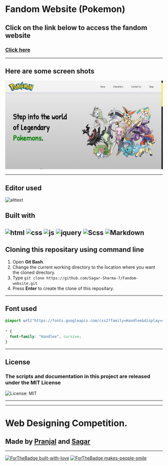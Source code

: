 # Fandom Website (Pokemon)
## Click on the link below to access the fandom website
### [Click here](https://sagar-sharma-7.github.io/Fandom-website/)
----------


## Here are some screen shots
<p align="center">
  <img src="public/img/result.png" title="result">
</p>

----------


## Editor used 
![alttext](https://img.shields.io/badge/Visual_Studio_Code-0078D4?style=for-the-badge&logo=visual%20studio%20code&logoColor=white)

## Built with 
 ![html](https://img.shields.io/badge/HTML5-E34F26?style=for-the-badge&logo=html5&logoColor=white)
 ![css](https://img.shields.io/badge/CSS3-1572B6?style=for-the-badge&logo=css3&logoColor=white)
 ![js](https://img.shields.io/badge/Javascript-323330?style=for-the-badge&logo=javascript&logoColor=F7DF1E)
 ![jquery](https://img.shields.io/badge/jQuery-0769AD?style=for-the-badge&logo=jquery&logoColor=white)
 ![Scss](https://img.shields.io/badge/Sass-CC6699?style=for-the-badge&logo=sass&logoColor=white)
 ![Markdown](https://img.shields.io/badge/Markdown-000000?style=for-the-badge&logo=markdown&logoColor=white)
----------



 ## Cloning this repositary using command line
 1. Open **Git Bash**.
 1. Change the current working directory to the location where you want the cloned directory.
 1. Type `git clone https://github.com/Sagar-Sharma-7/Fandom-website.git`
 1. Press **Enter** to create the clone of this repositary.
----------


 ## Font used 
```css 
@import url("https://fonts.googleapis.com/css2?family=Handlee&display=swap");

* {
  font-family: "Handlee", cursive;
}
```
----------


## License 
### The scripts and documentation in this project are released under the MIT License 
![License: MIT](https://img.shields.io/badge/License-MIT-black.svg)

-----
-----

# Web Designing Competition.
## Made by [Pranjal](https://github.com/Pranjal60) and [Sagar](https://github.com/Sagar-Sharma-7)

-----

 <p float="left">

[![ForTheBadge built-with-love](https://forthebadge.com/images/badges/built-with-love.svg)](https://github.com/Sagar-Sharma-7)
[ ![ForTheBadge makes-people-smile](https://forthebadge.com/images/badges/makes-people-smile.svg)](https://github.com/Sagar-Sharma-7)

</p>
